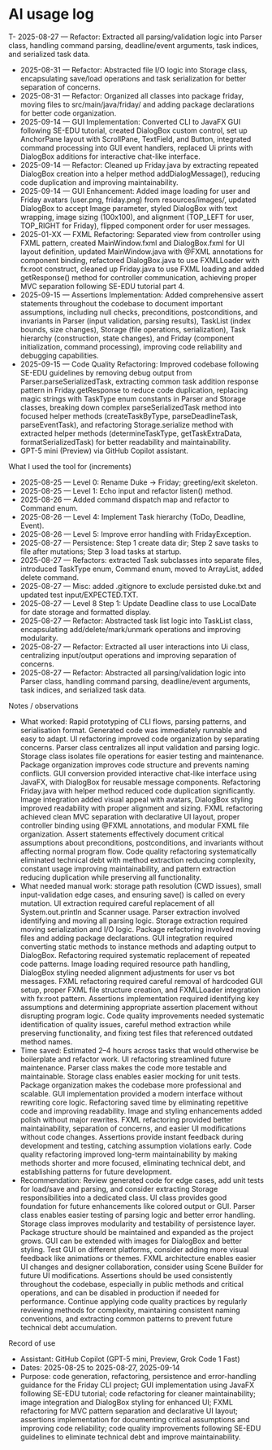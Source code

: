 # AI usage log

T- 2025-08-27 — Refactor: Extracted all parsing/validation logic into Parser class, handling command parsing, deadline/event arguments, task indices, and serialized task data.

- 2025-08-31 — Refactor: Abstracted file I/O logic into Storage class, encapsulating save/load operations and task serialization for better separation of concerns.
- 2025-08-31 — Refactor: Organized all classes into package friday, moving files to src/main/java/friday/ and adding package declarations for better code organization.
- 2025-09-14 — GUI Implementation: Converted CLI to JavaFX GUI following SE-EDU tutorial, created DialogBox custom control, set up AnchorPane layout with ScrollPane, TextField, and Button, integrated command processing into GUI event handlers, replaced Ui prints with DialogBox additions for interactive chat-like interface.
- 2025-09-14 — Refactor: Cleaned up Friday.java by extracting repeated DialogBox creation into a helper method addDialogMessage(), reducing code duplication and improving maintainability.
- 2025-09-14 — GUI Enhancement: Added image loading for user and Friday avatars (user.png, friday.png) from resources/images/, updated DialogBox to accept Image parameter, styled DialogBox with text wrapping, image sizing (100x100), and alignment (TOP_LEFT for user, TOP_RIGHT for Friday), flipped component order for user messages.
- 2025-01-XX — FXML Refactoring: Separated view from controller using FXML pattern, created MainWindow.fxml and DialogBox.fxml for UI layout definition, updated MainWindow.java with @FXML annotations for component binding, refactored DialogBox.java to use FXMLLoader with fx:root construct, cleaned up Friday.java to use FXML loading and added getResponse() method for controller communication, achieving proper MVC separation following SE-EDU tutorial part 4.
- 2025-09-15 — Assertions Implementation: Added comprehensive assert statements throughout the codebase to document important assumptions, including null checks, preconditions, postconditions, and invariants in Parser (input validation, parsing results), TaskList (index bounds, size changes), Storage (file operations, serialization), Task hierarchy (construction, state changes), and Friday (component initialization, command processing), improving code reliability and debugging capabilities.
- 2025-09-15 — Code Quality Refactoring: Improved codebase following SE-EDU guidelines by removing debug output from Parser.parseSerializedTask, extracting common task addition response pattern in Friday.getResponse to reduce code duplication, replacing magic strings with TaskType enum constants in Parser and Storage classes, breaking down complex parseSerializedTask method into focused helper methods (createTaskByType, parseDeadlineTask, parseEventTask), and refactoring Storage.serialize method with extracted helper methods (determineTaskType, getTaskExtraData, formatSerializedTask) for better readability and maintainability.
- GPT-5 mini (Preview) via GitHub Copilot assistant.

What I used the tool for (increments)

- 2025-08-25 — Level 0: Rename Duke -> Friday; greeting/exit skeleton.
- 2025-08-25 — Level 1: Echo input and refactor listen() method.
- 2025-08-26 — Added command dispatch map and refactor to Command enum.
- 2025-08-26 — Level 4: Implement Task hierarchy (ToDo, Deadline, Event).
- 2025-08-26 — Level 5: Improve error handling with FridayException.
- 2025-08-27 — Persistence: Step 1 create data dir; Step 2 save tasks to file after mutations; Step 3 load tasks at startup.
- 2025-08-27 — Refactors: extracted Task subclasses into separate files, introduced TaskType enum, Command enum, moved to ArrayList<Task>, added delete command.
- 2025-08-27 — Misc: added .gitignore to exclude persisted duke.txt and updated test input/EXPECTED.TXT.
- 2025-08-27 — Level 8 Step 1: Update Deadline class to use LocalDate for date storage and formatted display.
- 2025-08-27 — Refactor: Abstracted task list logic into TaskList class, encapsulating add/delete/mark/unmark operations and improving modularity.
- 2025-08-27 — Refactor: Extracted all user interactions into Ui class, centralizing input/output operations and improving separation of concerns.
- 2025-08-27 — Refactor: Abstracted all parsing/validation logic into Parser class, handling command parsing, deadline/event arguments, task indices, and serialized task data.

Notes / observations

- What worked: Rapid prototyping of CLI flows, parsing patterns, and serialisation format. Generated code was immediately runnable and easy to adapt. UI refactoring improved code organization by separating concerns. Parser class centralizes all input validation and parsing logic. Storage class isolates file operations for easier testing and maintenance. Package organization improves code structure and prevents naming conflicts. GUI conversion provided interactive chat-like interface using JavaFX, with DialogBox for reusable message components. Refactoring Friday.java with helper method reduced code duplication significantly. Image integration added visual appeal with avatars, DialogBox styling improved readability with proper alignment and sizing. FXML refactoring achieved clean MVC separation with declarative UI layout, proper controller binding using @FXML annotations, and modular FXML file organization. Assert statements effectively document critical assumptions about preconditions, postconditions, and invariants without affecting normal program flow. Code quality refactoring systematically eliminated technical debt with method extraction reducing complexity, constant usage improving maintainability, and pattern extraction reducing duplication while preserving all functionality.
- What needed manual work: storage path resolution (CWD issues), small input-validation edge cases, and ensuring save() is called on every mutation. UI extraction required careful replacement of all System.out.println and Scanner usage. Parser extraction involved identifying and moving all parsing logic. Storage extraction required moving serialization and I/O logic. Package refactoring involved moving files and adding package declarations. GUI integration required converting static methods to instance methods and adapting output to DialogBox. Refactoring required systematic replacement of repeated code patterns. Image loading required resource path handling, DialogBox styling needed alignment adjustments for user vs bot messages. FXML refactoring required careful removal of hardcoded GUI setup, proper FXML file structure creation, and FXMLLoader integration with fx:root pattern. Assertions implementation required identifying key assumptions and determining appropriate assertion placement without disrupting program logic. Code quality improvements needed systematic identification of quality issues, careful method extraction while preserving functionality, and fixing test files that referenced outdated method names.
- Time saved: Estimated 2–4 hours across tasks that would otherwise be boilerplate and refactor work. UI refactoring streamlined future maintenance. Parser class makes the code more testable and maintainable. Storage class enables easier mocking for unit tests. Package organization makes the codebase more professional and scalable. GUI implementation provided a modern interface without rewriting core logic. Refactoring saved time by eliminating repetitive code and improving readability. Image and styling enhancements added polish without major rewrites. FXML refactoring provided better maintainability, separation of concerns, and easier UI modifications without code changes. Assertions provide instant feedback during development and testing, catching assumption violations early. Code quality refactoring improved long-term maintainability by making methods shorter and more focused, eliminating technical debt, and establishing patterns for future development.
- Recommendation: Review generated code for edge cases, add unit tests for load/save and parsing, and consider extracting Storage responsibilities into a dedicated class. UI class provides good foundation for future enhancements like colored output or GUI. Parser class enables easier testing of parsing logic and better error handling. Storage class improves modularity and testability of persistence layer. Package structure should be maintained and expanded as the project grows. GUI can be extended with images for DialogBox and better styling. Test GUI on different platforms, consider adding more visual feedback like animations or themes. FXML architecture enables easier UI changes and designer collaboration, consider using Scene Builder for future UI modifications. Assertions should be used consistently throughout the codebase, especially in public methods and critical operations, and can be disabled in production if needed for performance. Continue applying code quality practices by regularly reviewing methods for complexity, maintaining consistent naming conventions, and extracting common patterns to prevent future technical debt accumulation.

Record of use

- Assistant: GitHub Copilot (GPT-5 mini, Preview, Grok Code 1 Fast)
- Dates: 2025-08-25 to 2025-08-27, 2025-09-14
- Purpose: code generation, refactoring, persistence and error-handling guidance for the Friday CLI project; GUI implementation using JavaFX following SE-EDU tutorial; code refactoring for cleaner maintainability; image integration and DialogBox styling for enhanced UI; FXML refactoring for MVC pattern separation and declarative UI layout; assertions implementation for documenting critical assumptions and improving code reliability; code quality improvements following SE-EDU guidelines to eliminate technical debt and improve maintainability.
